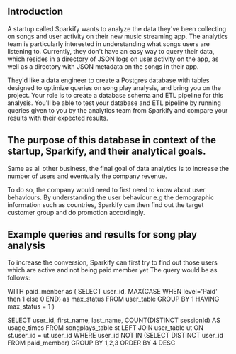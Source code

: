 ## Introduction
A startup called Sparkify wants to analyze the data they've been collecting on songs and user activity on their new music streaming app. The analytics team is particularly interested in understanding what songs users are listening to. Currently, they don't have an easy way to query their data, which resides in a directory of JSON logs on user activity on the app, as well as a directory with JSON metadata on the songs in their app.

They'd like a data engineer to create a Postgres database with tables designed to optimize queries on song play analysis, and bring you on the project. Your role is to create a database schema and ETL pipeline for this analysis. You'll be able to test your database and ETL pipeline by running queries given to you by the analytics team from Sparkify and compare your results with their expected results.


## The purpose of this database in context of the startup, Sparkify, and their analytical goals.
Same as all other business, the final goal of data analytics is to increase the number of users and eventually the company revenue. 

To do so, the company would need to first need to know about user behaviours. 
By understanding the user behaviour e.g the demographic information such as countries, Sparkify can then find out the target customer group and do promotion accordingly.   

## Example queries and results for song play analysis
To increase the conversion, Sparkify can first try to find out those users which are active and not being paid member yet 
The query would be as follows: 

WITH paid_menber as (
SELECT 
   user_id, 
   MAX(CASE WHEN level='Paid' then 1 else 0 END) as max_status 
FROM 
   user_table
GROUP BY 1 
HAVING max_status = 1
)

SELECT 
   user_id, 
   first_name,
   last_name, 
   COUNT(DISTINCT sessionId) AS usage_times
FROM 
   songplays_table st
LEFT JOIN user_table ut ON st.user_id = ut.user_id
WHERE 
   user_id NOT IN (SELECT DISTINCT user_id FROM paid_member)
GROUP BY 1,2,3
ORDER BY 4 DESC 